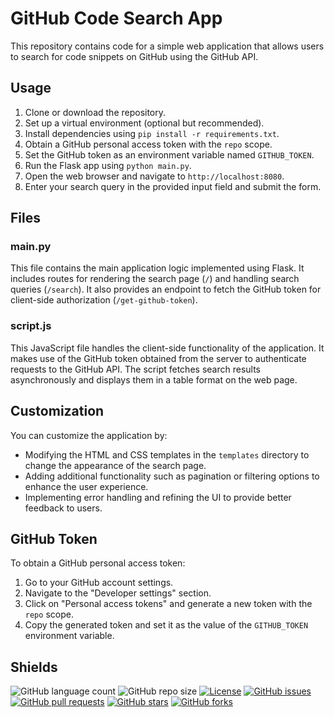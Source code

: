 # GitHub Code Search App

This repository contains code for a simple web application that allows users to search for code snippets on GitHub using the GitHub API.

## Usage

1. Clone or download the repository.
2. Set up a virtual environment (optional but recommended).
3. Install dependencies using `pip install -r requirements.txt`.
4. Obtain a GitHub personal access token with the `repo` scope.
5. Set the GitHub token as an environment variable named `GITHUB_TOKEN`.
6. Run the Flask app using `python main.py`.
7. Open the web browser and navigate to `http://localhost:8080`.
8. Enter your search query in the provided input field and submit the form.

## Files

### main.py

This file contains the main application logic implemented using Flask. It includes routes for rendering the search page (`/`) and handling search queries (`/search`). It also provides an endpoint to fetch the GitHub token for client-side authorization (`/get-github-token`).

### script.js

This JavaScript file handles the client-side functionality of the application. It makes use of the GitHub token obtained from the server to authenticate requests to the GitHub API. The script fetches search results asynchronously and displays them in a table format on the web page.

## Customization

You can customize the application by:

- Modifying the HTML and CSS templates in the `templates` directory to change the appearance of the search page.
- Adding additional functionality such as pagination or filtering options to enhance the user experience.
- Implementing error handling and refining the UI to provide better feedback to users.

## GitHub Token

To obtain a GitHub personal access token:

1. Go to your GitHub account settings.
2. Navigate to the "Developer settings" section.
3. Click on "Personal access tokens" and generate a new token with the `repo` scope.
4. Copy the generated token and set it as the value of the `GITHUB_TOKEN` environment variable.

## Shields

![GitHub language count](https://img.shields.io/github/languages/count/barandev/Search-Code-using-Github-API)
![GitHub repo size](https://img.shields.io/github/repo-size/barandev/Search-Code-using-Github-API)
[![License](https://img.shields.io/github/license/barandev/Tetris-Game-Template)](https://github.com/barandev/Tetris-Game-Template/blob/main/LICENSE)
[![GitHub issues](https://img.shields.io/github/issues/barandev/Search-Code-using-Github-API)](https://github.com/barandev/Search-Code-using-Github-API/issues)
[![GitHub pull requests](https://img.shields.io/github/issues-pr/barandev/Search-Code-using-Github-API)](https://github.com/barandev/Search-Code-using-Github-API/pulls)
[![GitHub stars](https://img.shields.io/github/stars/barandev/Search-Code-using-Github-API)](https://github.com/barandev/Search-Code-using-Github-API/stargazers)
[![GitHub forks](https://img.shields.io/github/forks/barandev/Search-Code-using-Github-API)](https://github.com/barandev/Search-Code-using-Github-API/network)
